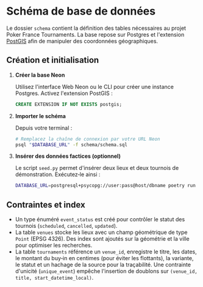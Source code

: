 # Schéma de base de données

Le dossier `schema` contient la définition des tables nécessaires au projet
Poker France Tournaments. La base repose sur Postgres et l'extension
[PostGIS](https://postgis.net/) afin de manipuler des coordonnées géographiques.

## Création et initialisation

1. **Créer la base Neon**

   Utilisez l'interface Web Neon ou le CLI pour créer une instance Postgres.
   Activez l'extension PostGIS :

   ```sql
   CREATE EXTENSION IF NOT EXISTS postgis;
   ```

2. **Importer le schéma**

   Depuis votre terminal :

   ```bash
   # Remplacez la chaîne de connexion par votre URL Neon
   psql "$DATABASE_URL" -f schema/schema.sql
   ```

3. **Insérer des données factices (optionnel)**

   Le script `seed.py` permet d'insérer deux lieux et deux tournois de
   démonstration. Exécutez‑le ainsi :

   ```bash
   DATABASE_URL=postgresql+psycopg://user:pass@host/dbname poetry run python schema/seed.py
   ```

## Contraintes et index

* Un type énuméré `event_status` est créé pour contrôler le statut des
  tournois (`scheduled`, `cancelled`, `updated`).
* La table `venues` stocke les lieux avec un champ géométrique de type
  `Point` (EPSG 4326). Des index sont ajoutés sur la géométrie et la ville
  pour optimiser les recherches.
* La table `tournaments` référence un `venue_id`, enregistre le titre, les
  dates, le montant du buy‑in en centimes (pour éviter les flottants), la
  variante, le statut et un hachage de la source pour la traçabilité. Une
  contrainte d'unicité (`unique_event`) empêche l'insertion de doublons sur
  `(venue_id, title, start_datetime_local)`.
